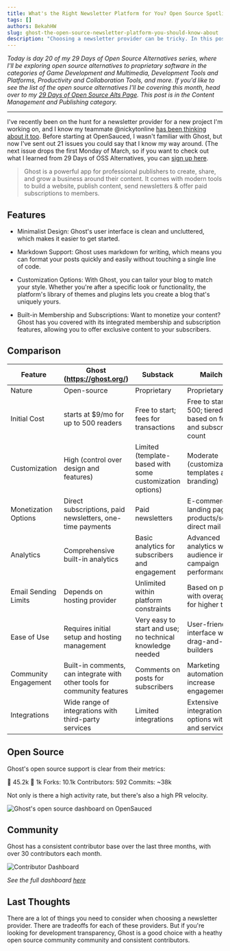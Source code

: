```yaml
---
title: What's the Right Newsletter Platform for You? Open Source Spotlight on Ghost
tags: []
authors: BekahHW
slug: ghost-the-open-source-newsletter-platform-you-should-know-about
description: "Choosing a newsletter provider can be tricky. In this post, we'll look at Ghost, MailChimp, and Substack. "
---
```


*Today is day 20 of my 29 Days of Open Source Alternatives series, where I'll be exploring open source alternatives to proprietary software in the categories of Game Development and Multimedia, Development Tools and Platforms, Productivity and Collaboration Tools, and more. If you'd like to see the list of the open source alternatives I'll be covering this month, head over to my [29 Days of Open Source Alts Page](https://oss.fyi/oss-alts). This post is in the Content Management and Publishing category.* 

<hr/>

I've recently been on the hunt for a newsletter provider for a new project I'm working on, and I know my teammate @nickytonline [has been thinking about it too](https://dev.to/nickytonline/newsletters-the-good-the-bad-and-the-ugly-43g4). Before starting at OpenSauced, I wasn't familiar with Ghost, but now I've sent out 21 issues you could say that I know my way around. (The next issue drops the first Monday of March, so if you want to check out what I learned from 29 Days of OSS Alternatives, you can [sign up here](https://news.opensauced.pizza/?v=1708356871467#/portal/signup).

> Ghost is a powerful app for professional publishers to create, share, and grow a business around their content. It comes with modern tools to build a website, publish content, send newsletters & offer paid subscriptions to members.


## Features

- Minimalist Design: Ghost's user interface is clean and uncluttered, which makes it easier to get started.

- Markdown Support: Ghost uses markdown for writing, which means you can format your posts quickly and easily without touching a single line of code. 

- Customization Options: With Ghost, you can tailor your blog to match your style. Whether you're after a specific look or functionality, the platform's library of themes and plugins lets you create a blog that's uniquely yours.

- Built-in Membership and Subscriptions: Want to monetize your content? Ghost has you covered with its integrated membership and subscription features, allowing you to offer exclusive content to your subscribers.

## Comparison

| Feature                | Ghost (https://ghost.org/)                  | Substack                             | Mailchimp                           |
|------------------------|---------------------------------------------|--------------------------------------|-------------------------------------|
| Nature                 | Open-source                                 | Proprietary                          | Proprietary                         |
| Initial Cost           | starts at $9/mo for up to 500 readers        | Free to start; fees for transactions | Free to start up to 500; tiered pricing based on features and subscriber count |
| Customization          | High (control over design and features) | Limited (template-based with some customization options) | Moderate (customizable templates and branding) |
| Monetization Options   | Direct subscriptions, paid newsletters, one-time payments | Paid newsletters | E-commerce, landing pages for products/services, direct mail |
| Analytics              | Comprehensive built-in analytics            | Basic analytics for subscribers and engagement | Advanced analytics with audience insights, campaign performance |
| Email Sending Limits   | Depends on hosting provider                 | Unlimited within platform constraints | Based on plan, with overage fees for higher tiers |
| Ease of Use            | Requires initial setup and hosting management | Very easy to start and use; no technical knowledge needed | User-friendly interface with drag-and-drop builders |
| Community Engagement   | Built-in comments, can integrate with other tools for community features | Comments on posts for subscribers   | Marketing automation to increase engagement |
| Integrations           | Wide range of integrations with third-party services | Limited integrations                 | Extensive integration options with apps and services |

## Open Source

Ghost's open source support is clear from their metrics:

:stars: 45.2k
:eyes: 1k
Forks: 10.1k
Contributors: 592
Commits: ~38k

Not only is there a high activity rate, but there's also a high PR velocity.

![Ghost's open source dashboard on OpenSauced](https://dev-to-uploads.s3.amazonaws.com/uploads/articles/axqkkufu2aken7qmehl8.png)


## Community 

Ghost has a consistent contributor base over the last three months, with over 30 contributors each month. 

![Contributor Dashboard](https://dev-to-uploads.s3.amazonaws.com/uploads/articles/kd8geq4p8nefum1fbi58.png)

*See the full dashboard [here](https://app.opensauced.pizza/pages/BekahHW/1212/)*

## Last Thoughts

There are a lot of things you need to consider when choosing a newsletter provider. There are tradeoffs for each of these providers. But if you're looking for development transparency, Ghost is a good choice with a heathy open source community community and consistent contributors.
